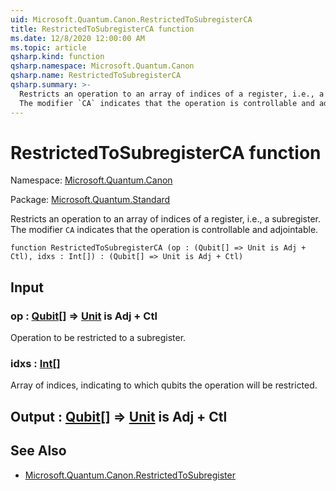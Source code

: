 ```yaml
---
uid: Microsoft.Quantum.Canon.RestrictedToSubregisterCA
title: RestrictedToSubregisterCA function
ms.date: 12/8/2020 12:00:00 AM
ms.topic: article
qsharp.kind: function
qsharp.namespace: Microsoft.Quantum.Canon
qsharp.name: RestrictedToSubregisterCA
qsharp.summary: >-
  Restricts an operation to an array of indices of a register, i.e., a subregister.
  The modifier `CA` indicates that the operation is controllable and adjointable.
---
```


# RestrictedToSubregisterCA function

Namespace: [Microsoft.Quantum.Canon](xref:Microsoft.Quantum.Canon)

Package: [Microsoft.Quantum.Standard](https://nuget.org/packages/Microsoft.Quantum.Standard)


Restricts an operation to an array of indices of a register, i.e., a subregister.The modifier `CA` indicates that the operation is controllable and adjointable.

```qsharp
function RestrictedToSubregisterCA (op : (Qubit[] => Unit is Adj + Ctl), idxs : Int[]) : (Qubit[] => Unit is Adj + Ctl)
```


## Input

### op : [Qubit](xref:microsoft.quantum.lang-ref.qubit)[] => [Unit](xref:microsoft.quantum.lang-ref.unit)  is Adj + Ctl

Operation to be restricted to a subregister.


### idxs : [Int](xref:microsoft.quantum.lang-ref.int)[]

Array of indices, indicating to which qubits the operation will be restricted.



## Output : [Qubit](xref:microsoft.quantum.lang-ref.qubit)[] => [Unit](xref:microsoft.quantum.lang-ref.unit)  is Adj + Ctl



## See Also

- [Microsoft.Quantum.Canon.RestrictedToSubregister](xref:Microsoft.Quantum.Canon.RestrictedToSubregister)